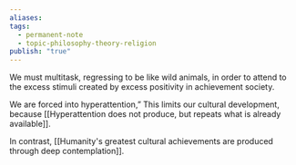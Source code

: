 ```yaml
---
aliases: 
tags:
  - permanent-note
  - topic-philosophy-theory-religion
publish: "true"
---
```

We must multitask, regressing to be like wild animals, in order to attend to the excess stimuli created by excess positivity in achievement society.

We are forced into hyperattention,” This limits our cultural development, because [[Hyperattention does not produce, but repeats what is already available]].

In contrast, [[Humanity's greatest cultural achievements are produced through deep contemplation]].